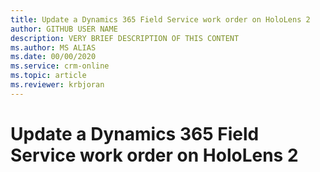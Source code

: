 ```yaml
---
title: Update a Dynamics 365 Field Service work order on HoloLens 2
author: GITHUB USER NAME
description: VERY BRIEF DESCRIPTION OF THIS CONTENT
ms.author: MS ALIAS
ms.date: 00/00/2020
ms.service: crm-online
ms.topic: article
ms.reviewer: krbjoran
---
```

# Update a Dynamics 365 Field Service work order on HoloLens 2
